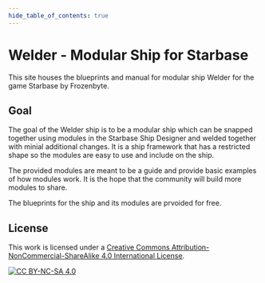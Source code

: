 ```yaml
---
hide_table_of_contents: true
---
```


# Welder - Modular Ship for Starbase

This site houses the blueprints and manual for modular ship Welder for the game Starbase by Frozenbyte.

## Goal

The goal of the Welder ship is to be a modular ship which can be snapped together using modules in the Starbase Ship Designer and welded together with minial additional changes.
It is a ship framework that has a restricted shape so the modules are easy to use and include on the ship.

The provided modules are meant to be a guide and provide basic examples of how modules work. It is the hope that the community will build more modules to share.

The blueprints for the ship and its modules are prvoided for free.

## License

This work is licensed under a
[Creative Commons Attribution-NonCommercial-ShareAlike 4.0 International License][cc-by-nc-sa].

[![CC BY-NC-SA 4.0][cc-by-nc-sa-image]][cc-by-nc-sa]

[cc-by-nc-sa]: http://creativecommons.org/licenses/by-nc-sa/4.0/
[cc-by-nc-sa-image]: https://licensebuttons.net/l/by-nc-sa/4.0/88x31.png
[cc-by-nc-sa-shield]: https://img.shields.io/badge/License-CC%20BY--NC--SA%204.0-lightgrey.svg
